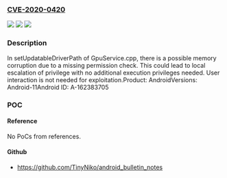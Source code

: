 ### [CVE-2020-0420](https://cve.mitre.org/cgi-bin/cvename.cgi?name=CVE-2020-0420)
![](https://img.shields.io/static/v1?label=Product&message=Android&color=blue)
![](https://img.shields.io/static/v1?label=Version&message=n%2Fa&color=blue)
![](https://img.shields.io/static/v1?label=Vulnerability&message=Elevation%20of%20privilege&color=brighgreen)

### Description

In setUpdatableDriverPath of GpuService.cpp, there is a possible memory corruption due to a missing permission check. This could lead to local escalation of privilege with no additional execution privileges needed. User interaction is not needed for exploitation.Product: AndroidVersions: Android-11Android ID: A-162383705

### POC

#### Reference
No PoCs from references.

#### Github
- https://github.com/TinyNiko/android_bulletin_notes

